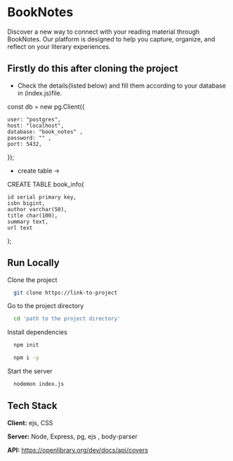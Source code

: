 
# BookNotes

Discover a new way to connect with your reading material through BookNotes. Our platform is designed to help you capture, organize, and reflect on your literary experiences.


## Firstly do this after cloning the project

* Check the details(listed below) and fill them according to your database in (index.js)file.
  
const db = new pg.Client({

    user: "postgres",
    host: "localhost",
    database: "book_notes" ,
    password: "" ,
    port: 5432,
  
  });

* create table ->

CREATE TABLE book_info(

	id serial primary key,
	isbn bigint,
	author varchar(50),
	title char(100),
	summary text,
	url text
);
  




## Run Locally

Clone the project

```bash
  git clone https://link-to-project
```

Go to the project directory

```bash
  cd 'path to the project directory'
```

Install dependencies

```bash
  npm init
```
```bash
  npm i -y
```

Start the server

```bash
  nodemon index.js
```


## Tech Stack

**Client:** ejs, CSS

**Server:** Node, Express, pg, ejs , body-parser

**API:** https://openlibrary.org/dev/docs/api/covers
